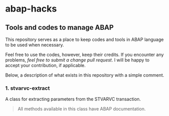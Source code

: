 # abap-hacks
## Tools and codes to manage ABAP

This repository serves as a place to keep codes and tools in ABAP language to be used when necessary. 

Feel free to use the codes, however, keep their credits. If you encounter any problems, *feel free to submit a change pull request*. I will be happy to accept your contribution, if applicable.

Below, a description of what exists in this repository with a simple comment.

### 1. stvarvc-extract

A class for extracting parameters from the STVARVC transaction. 

> All methods available in this class have ABAP documentation.




